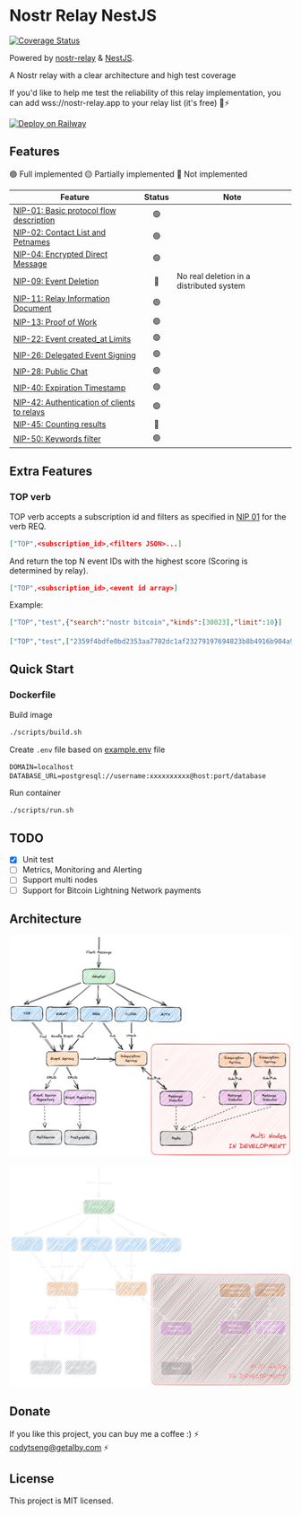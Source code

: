 # Nostr Relay NestJS

[![Coverage Status](https://coveralls.io/repos/github/CodyTseng/nostr-relay-nestjs/badge.svg?branch=master)](https://coveralls.io/github/CodyTseng/nostr-relay-nestjs?branch=master)

Powered by [nostr-relay](https://github.com/CodyTseng/nostr-relay) & [NestJS](https://nestjs.com/).

A Nostr relay with a clear architecture and high test coverage

If you'd like to help me test the reliability of this relay implementation, you can add wss://nostr-relay.app to your relay list (it's free) 💜⚡️

[![Deploy on Railway](https://railway.app/button.svg)](https://railway.app/template/ooFSnW?referralCode=WYIfFr)

## Features

🟢 Full implemented 🟡 Partially implemented 🔴 Not implemented

| Feature                                                                                                 | Status | Note                                     |
| ------------------------------------------------------------------------------------------------------- | :----: | ---------------------------------------- |
| [NIP-01: Basic protocol flow description](https://github.com/nostr-protocol/nips/blob/master/01.md)     |   🟢   |                                          |
| [NIP-02: Contact List and Petnames](https://github.com/nostr-protocol/nips/blob/master/02.md)           |   🟢   |                                          |
| [NIP-04: Encrypted Direct Message](https://github.com/nostr-protocol/nips/blob/master/04.md)            |   🟢   |                                          |
| [NIP-09: Event Deletion](https://github.com/nostr-protocol/nips/blob/master/09.md)                      |   🔴   | No real deletion in a distributed system |
| [NIP-11: Relay Information Document](https://github.com/nostr-protocol/nips/blob/master/11.md)          |   🟢   |                                          |
| [NIP-13: Proof of Work](https://github.com/nostr-protocol/nips/blob/master/13.md)                       |   🟢   |                                          |
| [NIP-22: Event created_at Limits](https://github.com/nostr-protocol/nips/blob/master/22.md)             |   🟢   |                                          |
| [NIP-26: Delegated Event Signing](https://github.com/nostr-protocol/nips/blob/master/26.md)             |   🟢   |                                          |
| [NIP-28: Public Chat](https://github.com/nostr-protocol/nips/blob/master/28.md)                         |   🟢   |                                          |
| [NIP-40: Expiration Timestamp](https://github.com/nostr-protocol/nips/blob/master/40.md)                |   🟢   |                                          |
| [NIP-42: Authentication of clients to relays](https://github.com/nostr-protocol/nips/blob/master/42.md) |   🟢   |                                          |
| [NIP-45: Counting results](https://github.com/nostr-protocol/nips/blob/master/45.md)                    |   🔴   |                                          |
| [NIP-50: Keywords filter](https://github.com/nostr-protocol/nips/blob/master/50.md)                     |   🟢   |                                          |

## Extra Features

### TOP verb

TOP verb accepts a subscription id and filters as specified in [NIP 01](https://github.com/nostr-protocol/nips/blob/master/01.md) for the verb REQ.

```json
["TOP",<subscription_id>,<filters JSON>...]
```

And return the top N event IDs with the highest score (Scoring is determined by relay).

```json
["TOP",<subscription_id>,<event id array>]
```

Example:

```json
["TOP","test",{"search":"nostr bitcoin","kinds":[30023],"limit":10}]

["TOP","test",["2359f4bdfe0bd2353aa7702dc1af23279197694823b8b4916b904a9940334192","622a875c9f9a4696eb4050fa5b0bba3a9b0531ec4a27398245af7369e6d40da8","d8989c65d26511b2e3ea42b0ebfcaf0ea885cb958419df4ddb334cb72556f950","ffcb0c9e0ace0b5d3928f30395bc9832763f8b583f2b1beb696f7c199f9f94d2","287147867bd00299553fa91e110d40206eea19a9142a4283832ee67e1407e6f2","ffaea8bc3b08db32af97f1ff595e68eee8a2f7b0a4a66dc2eff330f450855f6c","cddbc6cd4a0589d4a593e99a3a94426c85c6867b47d7eb751ce419c27f079b76","f2291ac6d206e898965b9e4ba6bbe5bb10118e6a74bd9f9f13597813979a254b","a101a2a44938dbb0a611bc00bd7ed4cb44d682fea4c14618bd1148567cd6fcc3","21990a723b491b6c594438a2ecf5d5e4898212635f59e82f1c736d994a86e907"]]
```

## Quick Start

### Dockerfile

Build image

```bash
./scripts/build.sh
```

Create `.env` file based on [example.env](./example.env) file

```.env
DOMAIN=localhost
DATABASE_URL=postgresql://username:xxxxxxxxxx@host:port/database
```

Run container

```bash
./scripts/run.sh
```

## TODO

- [x] Unit test
- [ ] Metrics, Monitoring and Alerting
- [ ] Support multi nodes
- [ ] Support for Bitcoin Lightning Network payments

## Architecture

![structure light](https://github.com/CodyTseng/resources/raw/master/nostr-relay-nestjs/img/structure-light.png#gh-light-mode-only)

![structure dark](https://github.com/CodyTseng/resources/raw/master/nostr-relay-nestjs/img/structure-dark.png#gh-dark-mode-only)

## Donate

If you like this project, you can buy me a coffee :) ⚡️ codytseng@getalby.com ⚡️

## License

This project is MIT licensed.
